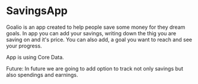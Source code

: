 # SavingsApp
Goalio is an app created to help people save some money for they dream goals.
In app you can add your savings, writing down the thig you are saving on and it's price. You can also add, a goal you want to reach and see your progress. 

App is using Core Data.

Future:
In future we are going to add option to track not only savings but also spendings and earnings.
